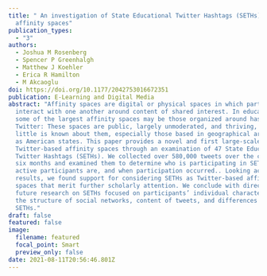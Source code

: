 ```yaml
---
title: " An investigation of State Educational Twitter Hashtags (SETHs) as
  affinity spaces"
publication_types:
  - "3"
authors:
  - Joshua M Rosenberg
  - Spencer P Greenhalgh
  - Matthew J Koehler
  - Erica R Hamilton
  - M Akcaoglu
doi: https://doi.org/10.1177/2042753016672351
publication: E-Learning and Digital Media
abstract: "Affinity spaces are digital or physical spaces in which participants
  interact with one another around content of shared interest. In education,
  some of the largest affinity spaces may be those organized around hashtags on
  Twitter: These spaces are public, largely unmoderated, and thriving, yet very
  little is known about them, especially those based in geographical areas, such
  as American states. This paper provides a novel and first large-scale study of
  Twitter-based affinity spaces through an examination of 47 State Educational
  Twitter Hashtags (SETHs). We collected over 580,000 tweets over the course of
  six months and examined them to determine who is participating in SETHs, how
  active participants are, and when participation occurred.. Looking across the
  results, we found support for considering SETHs as Twitter-based affinity
  spaces that merit further scholarly attention. We conclude with directions for
  future research on SETHs focused on participants’ individual characteristics,
  the structure of social networks, content of tweets, and differences between
  SETHs."
draft: false
featured: false
image:
  filename: featured
  focal_point: Smart
  preview_only: false
date: 2021-08-11T20:56:46.801Z
---
```

